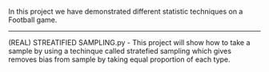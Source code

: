 In this project we have demonstrated different statistic techniques on a Football game.

-----------------------------------------------------

(REAL) STREATIFIED SAMPLING.py - This project will show how to take a sample by using a techinque called stratefied sampling which gives removes bias from sample by taking equal proportion of each type.

